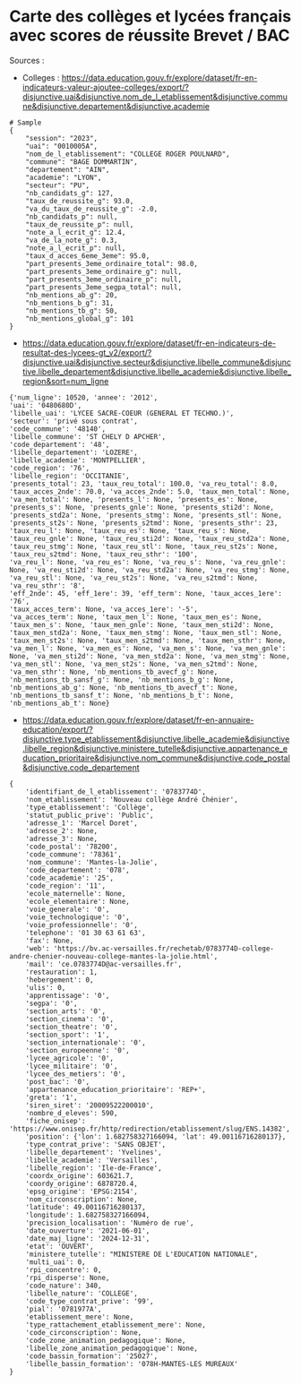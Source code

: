 Carte des collèges et lycées français avec scores de réussite Brevet / BAC
======================================

Sources : 
- Colleges :  https://data.education.gouv.fr/explore/dataset/fr-en-indicateurs-valeur-ajoutee-colleges/export/?disjunctive.uai&disjunctive.nom_de_l_etablissement&disjunctive.commune&disjunctive.departement&disjunctive.academie
```
# Sample
{
    "session": "2023", 
    "uai": "0010005A", 
    "nom_de_l_etablissement": "COLLEGE ROGER POULNARD", 
    "commune": "BAGE DOMMARTIN", 
    "departement": "AIN", 
    "academie": "LYON", 
    "secteur": "PU", 
    "nb_candidats_g": 127, 
    "taux_de_reussite_g": 93.0, 
    "va_du_taux_de_reussite_g": -2.0, 
    "nb_candidats_p": null, 
    "taux_de_reussite_p": null, 
    "note_a_l_ecrit_g": 12.4, 
    "va_de_la_note_g": 0.3, 
    "note_a_l_ecrit_p": null, 
    "taux_d_acces_6eme_3eme": 95.0, 
    "part_presents_3eme_ordinaire_total": 98.0, 
    "part_presents_3eme_ordinaire_g": null, 
    "part_presents_3eme_ordinaire_p": null, 
    "part_presents_3eme_segpa_total": null, 
    "nb_mentions_ab_g": 20, 
    "nb_mentions_b_g": 31, 
    "nb_mentions_tb_g": 50, 
    "nb_mentions_global_g": 101
}
```

- https://data.education.gouv.fr/explore/dataset/fr-en-indicateurs-de-resultat-des-lycees-gt_v2/export/?disjunctive.uai&disjunctive.secteur&disjunctive.libelle_commune&disjunctive.libelle_departement&disjunctive.libelle_academie&disjunctive.libelle_region&sort=num_ligne
```
{'num_ligne': 10520, 'annee': '2012',
'uai': '0480680D',
'libelle_uai': 'LYCEE SACRE-COEUR (GENERAL ET TECHNO.)',
'secteur': 'privé sous contrat',
'code_commune': '48140',
'libelle_commune': 'ST CHELY D APCHER',
'code_departement': '48',
'libelle_departement': 'LOZERE',
'libelle_academie': 'MONTPELLIER',
'code_region': '76',
'libelle_region': 'OCCITANIE',
'presents_total': 23, 'taux_reu_total': 100.0, 'va_reu_total': 8.0, 'taux_acces_2nde': 70.0, 'va_acces_2nde': 5.0, 'taux_men_total': None, 'va_men_total': None, 'presents_l': None, 'presents_es': None, 'presents_s': None, 'presents_gnle': None, 'presents_sti2d': None, 'presents_std2a': None, 'presents_stmg': None, 'presents_stl': None, 'presents_st2s': None, 'presents_s2tmd': None, 'presents_sthr': 23, 'taux_reu_l': None, 'taux_reu_es': None, 'taux_reu_s': None, 'taux_reu_gnle': None, 'taux_reu_sti2d': None, 'taux_reu_std2a': None, 'taux_reu_stmg': None, 'taux_reu_stl': None, 'taux_reu_st2s': None, 'taux_reu_s2tmd': None, 'taux_reu_sthr': '100',
'va_reu_l': None, 'va_reu_es': None, 'va_reu_s': None, 'va_reu_gnle': None, 'va_reu_sti2d': None, 'va_reu_std2a': None, 'va_reu_stmg': None, 'va_reu_stl': None, 'va_reu_st2s': None, 'va_reu_s2tmd': None, 'va_reu_sthr': '8',
'eff_2nde': 45, 'eff_1ere': 39, 'eff_term': None, 'taux_acces_1ere': '76',
'taux_acces_term': None, 'va_acces_1ere': '-5',
'va_acces_term': None, 'taux_men_l': None, 'taux_men_es': None, 'taux_men_s': None, 'taux_men_gnle': None, 'taux_men_sti2d': None, 'taux_men_std2a': None, 'taux_men_stmg': None, 'taux_men_stl': None, 'taux_men_st2s': None, 'taux_men_s2tmd': None, 'taux_men_sthr': None, 'va_men_l': None, 'va_men_es': None, 'va_men_s': None, 'va_men_gnle': None, 'va_men_sti2d': None, 'va_men_std2a': None, 'va_men_stmg': None, 'va_men_stl': None, 'va_men_st2s': None, 'va_men_s2tmd': None, 'va_men_sthr': None, 'nb_mentions_tb_avecf_g': None, 'nb_mentions_tb_sansf_g': None, 'nb_mentions_b_g': None, 'nb_mentions_ab_g': None, 'nb_mentions_tb_avecf_t': None, 'nb_mentions_tb_sansf_t': None, 'nb_mentions_b_t': None, 'nb_mentions_ab_t': None}
```

- https://data.education.gouv.fr/explore/dataset/fr-en-annuaire-education/export/?disjunctive.type_etablissement&disjunctive.libelle_academie&disjunctive.libelle_region&disjunctive.ministere_tutelle&disjunctive.appartenance_education_prioritaire&disjunctive.nom_commune&disjunctive.code_postal&disjunctive.code_departement
```
{
    'identifiant_de_l_etablissement': '0783774D',
    'nom_etablissement': 'Nouveau collège André Chénier',
    'type_etablissement': 'Collège',
    'statut_public_prive': 'Public',
    'adresse_1': 'Marcel Doret',
    'adresse_2': None, 
    'adresse_3': None, 
    'code_postal': '78200',
    'code_commune': '78361',
    'nom_commune': 'Mantes-la-Jolie',
    'code_departement': '078',
    'code_academie': '25',
    'code_region': '11',
    'ecole_maternelle': None, 
    'ecole_elementaire': None, 
    'voie_generale': '0',
    'voie_technologique': '0',
    'voie_professionnelle': '0',
    'telephone': '01 30 63 61 63',
    'fax': None,
    'web': 'https://bv.ac-versailles.fr/rechetab/0783774D-college-andre-chenier-nouveau-college-mantes-la-jolie.html',
    'mail': 'ce.0783774D@ac-versailles.fr',
    'restauration': 1, 
    'hebergement': 0, 
    'ulis': 0, 
    'apprentissage': '0',
    'segpa': '0',
    'section_arts': '0',
    'section_cinema': '0',
    'section_theatre': '0',
    'section_sport': '1',
    'section_internationale': '0',
    'section_europeenne': '0',
    'lycee_agricole': '0',
    'lycee_militaire': '0',
    'lycee_des_metiers': '0',
    'post_bac': '0',
    'appartenance_education_prioritaire': 'REP+',
    'greta': '1',
    'siren_siret': '20009522200010',
    'nombre_d_eleves': 590, 
    'fiche_onisep': 'https://www.onisep.fr/http/redirection/etablissement/slug/ENS.14382',
    'position': {'lon': 1.682758327166094, 'lat': 49.00116716280137}, 
    'type_contrat_prive': 'SANS OBJET',
    'libelle_departement': 'Yvelines',
    'libelle_academie': 'Versailles',
    'libelle_region': 'Ile-de-France',
    'coordx_origine': 603621.7, 
    'coordy_origine': 6878720.4, 
    'epsg_origine': 'EPSG:2154',
    'nom_circonscription': None, 
    'latitude': 49.00116716280137, 
    'longitude': 1.682758327166094, 
    'precision_localisation': 'Numéro de rue',
    'date_ouverture': '2021-06-01',
    'date_maj_ligne': '2024-12-31',
    'etat': 'OUVERT',
    'ministere_tutelle': "MINISTERE DE L'EDUCATION NATIONALE", 
    'multi_uai': 0, 
    'rpi_concentre': 0, 
    'rpi_disperse': None, 
    'code_nature': 340, 
    'libelle_nature': 'COLLEGE',
    'code_type_contrat_prive': '99',
    'pial': '0781977A',
    'etablissement_mere': None, 
    'type_rattachement_etablissement_mere': None, 
    'code_circonscription': None, 
    'code_zone_animation_pedagogique': None, 
    'libelle_zone_animation_pedagogique': None, 
    'code_bassin_formation': '25027',
    'libelle_bassin_formation': '078H-MANTES-LES MUREAUX'
}
```
